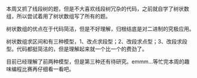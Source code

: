 本周又抓了线段树的题，但是不大喜欢线段树冗杂的代码，之前就自学了树状数组，所以尝试着用了树状数组写了所有的题。

树状数组的优点在于代码简洁，但是不好理解，归根结底是对二进制的究极应用。

树状数组求区间和有三种模型，1、改点求段型；2、改段求点型；3、改段求段型。代码都挺简洁的，但是理解起来就一个比一个的费劲了。

目前已经理解了前两种模型，但是第三种还有待研究。emmm...等忙完本周的趣味编程比赛再仔细看一看吧。
